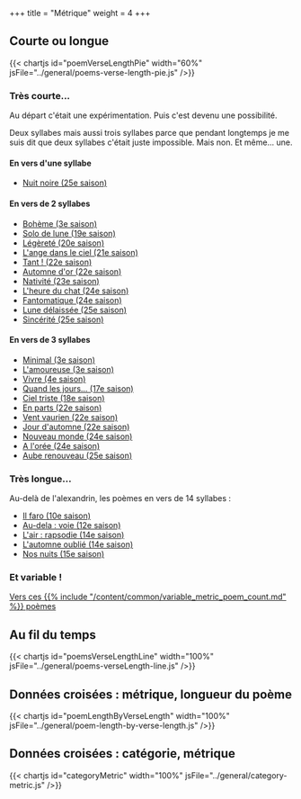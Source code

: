 +++
title = "Métrique"
weight = 4
+++

## Courte ou longue

{{< chartjs id="poemVerseLengthPie" width="60%" jsFile="../general/poems-verse-length-pie.js" />}}

### Très courte...
Au départ c'était une expérimentation. Puis c'est devenu une possibilité.

Deux syllabes mais aussi trois syllabes parce que pendant longtemps je me suis dit que deux syllabes c'était juste impossible. Mais non. Et même... une.

#### En vers d'une syllabe
- [Nuit noire (25e saison)](../seasons/25_vingt_cinquieme_saison/nuit_noire)

#### En vers de 2 syllabes

- [Bohème (3e saison)](../seasons/3_troisieme_saison/boheme)
- [Solo de lune (19e saison)](../seasons/19_dix_neuvieme_saison/solo_de_lune)
- [Légèreté (20e saison)](../seasons/20_vingtieme_saison/legerete)
- [L'ange dans le ciel (21e saison)](../seasons/21_vingt_et_unieme_saison/l_ange_dans_le_ciel)
- [Tant ! (22e saison)](../seasons/22_vingt_deuxieme_saison/tant)
- [Automne d'or (22e saison)](../seasons/22_vingt_deuxieme_saison/automne_d_or)
- [Nativité (23e saison)](../seasons/23_vingt_troisieme_saison/nativite)
- [L'heure du chat (24e saison)](../seasons/24_vingt_quatrieme_saison/l_heure_du_chat)
- [Fantomatique (24e saison)](../seasons/24_vingt_quatrieme_saison/fantomatique)
- [Lune délaissée (25e saison)](../seasons/25_vingt_cinquieme_saison/lune_delaissee)
- [Sincérité (25e saison)](../seasons/25_vingt_cinquieme_saison/sincerite)

#### En vers de 3 syllabes

- [Minimal (3e saison)](../seasons/3_troisieme_saison/minimal)
- [L'amoureuse (3e saison)](../seasons/3_troisieme_saison/l_amoureuse)
- [Vivre (4e saison)](../seasons/4_quatrieme_saison/vivre)
- [Quand les jours... (17e saison)](../seasons/17_dix_septieme_saison/quand_les_jours)
- [Ciel triste (18e saison)](../seasons/18_dix_huitieme_saison/ciel_triste)
- [En parts (22e saison)](../seasons/22_vingt_deuxieme_saison/en_parts)
- [Vent vaurien (22e saison)](../seasons/22_vingt_deuxieme_saison/vent_vaurien)
- [Jour d'automne (22e saison)](../seasons/22_vingt_deuxieme_saison/jour_d_automne)
- [Nouveau monde (24e saison)](../seasons/24_vingt_quatrieme_saison/nouveau_monde)
- [A l'orée (24e saison)](../seasons/24_vingt_quatrieme_saison/a_l_oree)
- [Aube renouveau (25e saison)](../seasons/25_vingt_cinquieme_saison/aube_renouveau)

### Très longue...

Au-delà de l'alexandrin, les poèmes en vers de 14 syllabes :
- [Il faro (10e saison)](../seasons/10_dixieme_saison/il_faro)
- [Au-dela : voie (12e saison)](../seasons/12_douzieme_saison/au_dela_voie)
- [L'air : rapsodie (14e saison)](../seasons/14_quatorzieme_saison/l_air_rapsodie)
- [L'automne oublié (14e saison)](../seasons/14_quatorzieme_saison/l_automne_oublie)
- [Nos nuits (15e saison)](../seasons/15_quinzieme_saison/nos_nuits)

### Et variable !

[Vers ces {{% include "/content/common/variable_metric_poem_count.md" %}} poèmes](/tags/métrique-variable)

## Au fil du temps

{{< chartjs id="poemsVerseLengthLine" width="100%" jsFile="../general/poems-verseLength-line.js" />}}

## Données croisées : métrique, longueur du poème

{{< chartjs id="poemLengthByVerseLength" width="100%" jsFile="../general/poem-length-by-verse-length.js" />}}

## Données croisées : catégorie, métrique

{{< chartjs id="categoryMetric" width="100%" jsFile="../general/category-metric.js" />}}